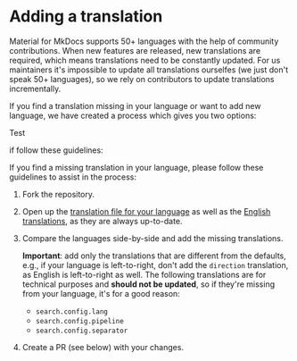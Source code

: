 # Adding a translation

Material for MkDocs supports 50+ languages with the help of community
contributions. When new features are released, new translations are required, 
which means translations need to be constantly updated. For us maintainers it's 
impossible to update all translations ourselfes (we just don't speak 50+ 
languages), so we rely on contributors to update translations incrementally.

If you find a translation missing in your language or want to add new language,
we have created a process which gives you two options:

Test


if  follow 
these guidelines:

If you find a missing translation in your language, please follow these guidelines to assist in the process:

1.  Fork the repository.

2.  Open up the [translation file for your language] as well as the
    [English translations], as they are always up-to-date.
    
3.  Compare the languages side-by-side and add the missing translations.

    __Important__: add only the translations that are different from the 
    defaults, e.g., if your language is left-to-right, don't add the `direction` 
    translation, as English is left-to-right as well.
    The following translations are for technical purposes and __should not be 
    updated__, so if they're missing from your language, it's for a good reason:

    - `search.config.lang`
    - `search.config.pipeline`
    - `search.config.separator`

3.  Create a PR (see below) with your changes.

  [translation file for your language]: https://github.com/squidfunk/mkdocs-material/tree/master/src/partials/languages
  [English translations]: https://github.com/squidfunk/mkdocs-material/tree/master/src/partials/languages/en.html






